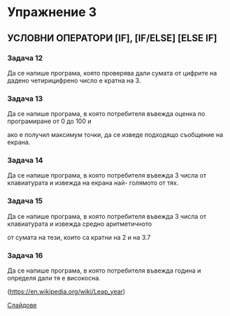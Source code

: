 # Упражнение 3
## УСЛОВНИ ОПЕРАТОРИ [IF], [IF/ELSE] [ELSE IF]

### Задача 12
  Да се напише програма, която проверява дали сумата от цифрите на дадено четирицифрено число е кратна на 3.

### Задача 13
  Да се напише програма, в която потребителя въвежда оценка по програмиране от 0 до 100 и 
  
  ако е получил максимум точки, да се изведе подходящо съобщение на екрана.

### Задача 14
  Да се напише програма, в която потребителя въвежда 3 числа от клавиатурата и извежда на екрана най- голямото от тях.

### Задача 15
  Да се напише програма, в която потребителя въвежда 3 числа от клавиатурата и извежда средно аритметичното 
  
  от сумата на тези, които са кратни на 2 и на 3.7

### Задача 16
  Да се напише програма, в която потребителя въвежда година и определя дали тя е високосна.
  
  (https://en.wikipedia.org/wiki/Leap_year)

[Слайдове](Nezhdetov/cpp-fmi/blob/master/1.Introduction-to-Programming-Practice/week-03/FMI_UP_3.pdf)
